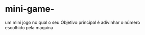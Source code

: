 # mini-game-
um mini jogo no qual o seu Objetivo principal é adivinhar o número escolhido pela maquina 
